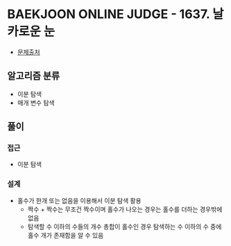 # BAEKJOON ONLINE JUDGE - 1637. 날카로운 눈

- [문제출처](https://www.acmicpc.net/problem/1637 '1637. 날카로운 눈')

## 알고리즘 분류

- 이분 탐색
- 매개 변수 탐색

## 풀이

### 접근

- 이분 탐색

### 설계

- 홀수가 한개 또는 없음을 이용해서 이분 탐색 활용
  - 짝수 + 짝수는 무조건 짝수이며 홀수가 나오는 경우는 홀수를 더하는 경우밖에 없음
  - 탐색할 수 이하의 수들의 개수 총합이 홀수인 경우 탐색하는 수 이하의 수 중에 홀수 개가 존재함을 알 수 있음
